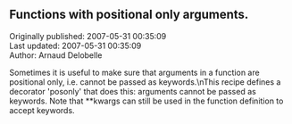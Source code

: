 ## Functions with positional only arguments.  
Originally published: 2007-05-31 00:35:09  
Last updated: 2007-05-31 00:35:09  
Author: Arnaud Delobelle  
  
Sometimes it is useful to make sure that arguments in a function are positional only, i.e. cannot be passed as keywords.\nThis recipe defines a decorator 'posonly' that does this: arguments cannot be passed as keywords.  Note that **kwargs can still be used in the function definition to accept keywords.